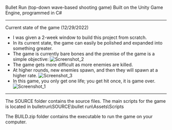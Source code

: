Bullet Run (top-down wave-based shooting game)
Built on the Unity Game Engine, programmed in C#

------------------

Current state of the game (12/29/2022)
- I was given a 2-week window to build this project from scratch.
- In its current state, the game can easily be polished and expanded into something greater.
- The game is currently bare bones and the premise of the game is a simple objective:
![Screenshot_2](https://github.com/v-ngyn/bulletrun/assets/133724766/ede5828b-4f6d-4512-9896-8052077e5319)
- The game gets more difficult as more enemies are killed.
- At higher rounds, new enemies spawn, and then they will spawn at a higher rate.
![Screenshot_3](https://github.com/v-ngyn/bulletrun/assets/133724766/7bcbe9bc-53a3-4f84-8ac5-cf05d8712204)
- In this game, you only get one life; you get hit once, it is game over.
![Screenshot_1](https://github.com/v-ngyn/bulletrun/assets/133724766/e18071cc-f2ce-4696-88f4-bf78aa84a92f)

------------------

The SOURCE folder contains the source files. 
The main scripts for the game is located in bulletrun\SOURCE\bullet run\Assets\Scripts

The BUILD.zip folder contains the executable to run the game on your computer.
